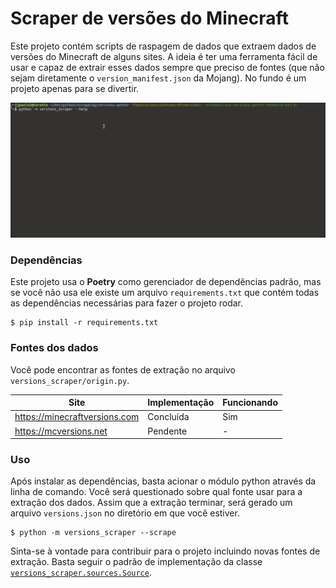 # Scraper de versões do Minecraft

Este projeto contém scripts de raspagem de dados que extraem dados de versões do Minecraft de alguns sites. A ideia é ter uma ferramenta fácil de usar e capaz de extrair esses dados sempre que preciso de fontes (que não sejam diretamente o `version_manifest.json` da Mojang). No fundo é um projeto apenas para se divertir.

![Demonstração do projeto](./preview.gif)

### Dependências

Este projeto usa o **Poetry** como gerenciador de dependências padrão, mas se você não usa ele existe um arquivo `requirements.txt` que contém todas as dependências necessárias para fazer o projeto rodar.

```shell
$ pip install -r requirements.txt
``` 

### Fontes dos dados

Você pode encontrar as fontes de extração no arquivo `versions_scraper/origin.py`.

| Site | Implementação | Funcionando |
|-|-|-|
| https://minecraftversions.com | Concluída | Sim |
| https://mcversions.net | Pendente | - |

### Uso

Após instalar as dependências, basta acionar o módulo python através da linha de comando. Você será questionado sobre qual fonte usar para a extração dos dados. Assim que a extração terminar, será gerado um arquivo `versions.json` no diretório em que você estiver.

```shell
$ python -m versions_scraper --scrape
```

Sinta-se à vontade para contribuir para o projeto incluindo novas fontes de extração. Basta seguir o padrão de implementação da classe [`versions_scraper.sources.Source`](./versions_scraper/sources/__init__.py).